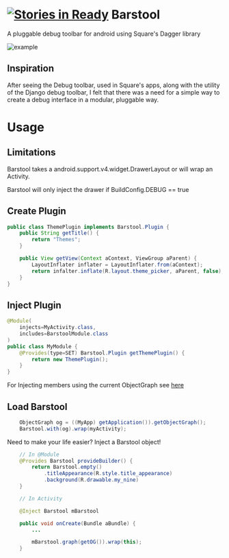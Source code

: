 [![Stories in Ready](https://badge.waffle.io/wmbest2/barstool.png?label=ready&title=Ready)](https://waffle.io/wmbest2/barstool)
Barstool
========

A pluggable debug toolbar for android using Square's Dagger library

![example](http://i.imgur.com/YnbMe7ul.png)

Inspiration
----

After seeing the Debug toolbar, used in Square's apps, along with the
utility of the Django debug toolbar, I felt that there was a need for a simple
way to create a debug interface in a modular, pluggable way.

Usage
=====

Limitations
----

Barstool takes a android.support.v4.widget.DrawerLayout or will wrap an Activity.

Barstool will only inject the drawer if BuildConfig.DEBUG == true


Create Plugin
----

```java
public class ThemePlugin implements Barstool.Plugin {
    public String getTitle() {
        return "Themes";
    }

    public View getView(Context aContext, ViewGroup aParent) {
        LayoutInflater inflater = LayoutInflater.from(aContext);
        return infalter.inflate(R.layout.theme_picker, aParent, false);
    }
}
```

Inject Plugin
----

```java
@Module(
    injects=MyActivity.class,
    includes=BarstoolModule.class
)
public class MyModule {
    @Provides(type=SET) Barstool.Plugin getThemePlugin() {
        return new ThemePlugin();
    }
}
```

For Injecting members using the current ObjectGraph see [here](AdvancedPlugins.md)

Load Barstool
----

```java
    ObjectGraph og = ((MyApp) getApplication()).getObjectGraph();
    Barstool.with(og).wrap(myActivity); 
```

Need to make your life easier? 
Inject a Barstool object!

```java
    // In @Module
    @Provides Barstool provideBuilder() {
        return Barstool.empty()
            .titleAppearance(R.style.title_appearance)
            .background(R.drawable.my_nine)
    }

    // In Activity

    @Inject Barstool mBarstool

    public void onCreate(Bundle aBundle) {
        ...

        mBarstool.graph(getOG()).wrap(this);
    }
```
